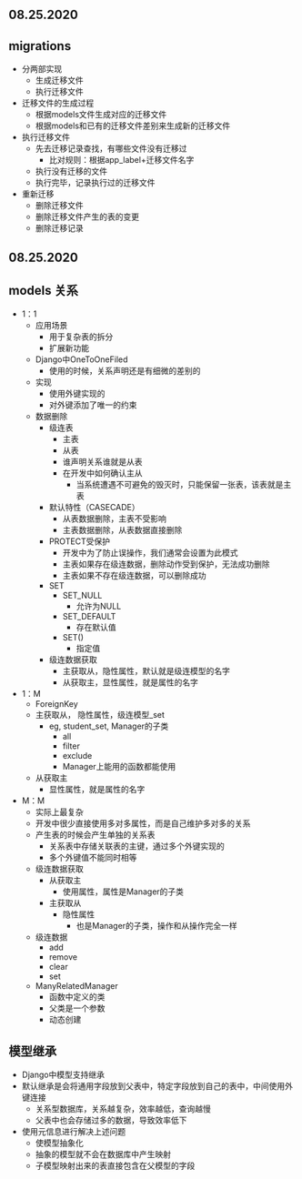 ## 08.25.2020

## migrations
- 分两部实现
    - 生成迁移文件
    - 执行迁移文件
- 迁移文件的生成过程
    - 根据models文件生成对应的迁移文件
    - 根据models和已有的迁移文件差别来生成新的迁移文件
- 执行迁移文件
    - 先去迁移记录查找，有哪些文件没有迁移过
        - 比对规则：根据app_label+迁移文件名字
    - 执行没有迁移的文件
    - 执行完毕，记录执行过的迁移文件
- 重新迁移
    - 删除迁移文件
    - 删除迁移文件产生的表的变更
    - 删除迁移记录
    
    
## 08.25.2020


## models 关系
- 1：1
    - 应用场景
        - 用于复杂表的拆分
        - 扩展新功能
    - Django中OneToOneFiled
        - 使用的时候，关系声明还是有细微的差别的
    - 实现
        - 使用外键实现的
        - 对外键添加了唯一的约束
    - 数据删除
        - 级连表
            - 主表
            - 从表
            - 谁声明关系谁就是从表
            - 在开发中如何确认主从
                - 当系统遭遇不可避免的毁灭时，只能保留一张表，该表就是主表
        - 默认特性（CASECADE）
            - 从表数据删除，主表不受影响
            - 主表数据删除，从表数据直接删除
        - PROTECT受保护
            - 开发中为了防止误操作，我们通常会设置为此模式
            - 主表如果存在级连数据，删除动作受到保护，无法成功删除
            - 主表如果不存在级连数据，可以删除成功
        - SET
            - SET_NULL
                - 允许为NULL
            - SET_DEFAULT
                - 存在默认值
            - SET()
                - 指定值
        - 级连数据获取
            - 主获取从，隐性属性，默认就是级连模型的名字
            - 从获取主，显性属性，就是属性的名字
- 1：M
    - ForeignKey
    - 主获取从， 隐性属性，级连模型_set
        - eg, student_set, Manager的子类
            - all
            - filter
            - exclude
            - Manager上能用的函数都能使用
     - 从获取主
        - 显性属性，就是属性的名字
- M：M
    - 实际上最复杂
    - 开发中很少直接使用多对多属性，而是自己维护多对多的关系
    - 产生表的时候会产生单独的关系表
        - 关系表中存储关联表的主键，通过多个外键实现的
        - 多个外键值不能同时相等
    - 级连数据获取
        - 从获取主
            - 使用属性，属性是Manager的子类
        - 主获取从
            - 隐性属性
                - 也是Manager的子类，操作和从操作完全一样
    - 级连数据
        - add
        - remove
        - clear
        - set
    - ManyRelatedManager
        - 函数中定义的类
        - 父类是一个参数
        - 动态创建
        
        
## 模型继承
- Django中模型支持继承
- 默认继承是会将通用字段放到父表中，特定字段放到自己的表中，中间使用外键连接
    - 关系型数据库，关系越复杂，效率越低，查询越慢
    - 父表中也会存储过多的数据，导致效率低下
- 使用元信息进行解决上述问题
    - 使模型抽象化
    - 抽象的模型就不会在数据库中产生映射
    - 子模型映射出来的表直接包含在父模型的字段